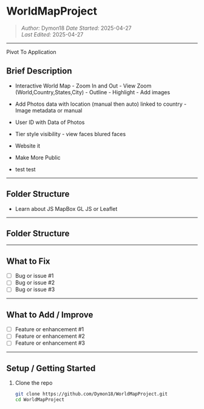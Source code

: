 # WorldMapProject

> *Author:* Dymon18 
> *Date Started:* 2025-04-27  
> *Last Edited:* 2025-04-27  

---

Pivot To Application

## Brief Description

- Interactive World Map - Zoom In and Out - View Zoom (World,Country,States,City) - Outline - Highlight - Add images
- Add Photos data with location (manual then auto) linked to country - Image metadata or manual
- User ID with Data of Photos
- Tier style visibility - view faces blured faces

- Website it
- Make More Public
- test test
---

## Folder Structure
- Learn about JS MapBox GL JS or Leaflet
---

## Folder Structure

---

## What to Fix

- [ ] Bug or issue #1  
- [ ] Bug or issue #2  
- [ ] Bug or issue #3  

---

## What to Add / Improve

- [ ] Feature or enhancement #1  
- [ ] Feature or enhancement #2  
- [ ] Feature or enhancement #3  

---

## Setup / Getting Started

1. Clone the repo  
   ```bash
   git clone https://github.com/Dymon18/WorldMapProject.git
   cd WorldMapProject


